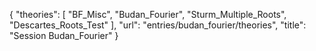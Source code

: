 {
    "theories": [
        "BF_Misc",
        "Budan_Fourier",
        "Sturm_Multiple_Roots",
        "Descartes_Roots_Test"
    ],
    "url": "entries/budan_fourier/theories",
    "title": "Session Budan_Fourier"
}